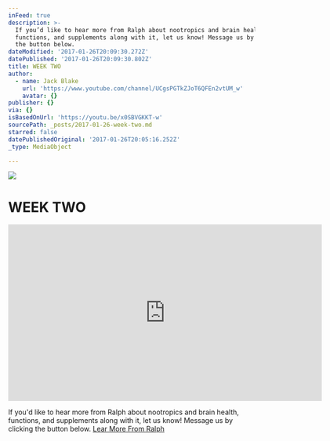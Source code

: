 ```yaml
---
inFeed: true
description: >-
  If you’d like to hear more from Ralph about nootropics and brain health,
  functions, and supplements along with it, let us know! Message us by clicking
  the button below.
dateModified: '2017-01-26T20:09:30.272Z'
datePublished: '2017-01-26T20:09:30.802Z'
title: WEEK TWO
author:
  - name: Jack Blake
    url: 'https://www.youtube.com/channel/UCgsPGTkZJoT6QFEn2vtUM_w'
    avatar: {}
publisher: {}
via: {}
isBasedOnUrl: 'https://youtu.be/x0SBVGKKT-w'
sourcePath: _posts/2017-01-26-week-two.md
starred: false
datePublishedOriginal: '2017-01-26T20:05:16.252Z'
_type: MediaObject

---
```

![](https://the-grid-user-content.s3-us-west-2.amazonaws.com/138cc6f8-64fe-4c47-a956-d44f14f441cb.jpg)

# WEEK TWO

<iframe src="https://cdn.embedly.com/widgets/media.html?src=https%3A%2F%2Fwww.youtube.com%2Fembed%2Fx0SBVGKKT-w%3Ffeature%3Doembed&amp;url=http%3A%2F%2Fwww.youtube.com%2Fwatch%3Fv%3Dx0SBVGKKT-w&amp;image=https%3A%2F%2Fi.ytimg.com%2Fvi%2Fx0SBVGKKT-w%2Fhqdefault.jpg&amp;key=b7d04c9b404c499eba89ee7072e1c4f7&amp;type=text%2Fhtml&amp;schema=youtube" width="640" height="360" scrolling="no" frameborder="0" allowfullscreen="" style=""></iframe>

If you'd like to hear more from Ralph about nootropics and brain health, functions, and supplements along with it, let us know! Message us by clicking the button below.
[Lear More From Ralph ][0]

[0]: https://www.facebook.com/heliofoodcompany/